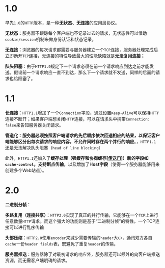 # 1.0

早先`1.0`的`HTTP`版本，是一种**无状态、无连接**的应用层协议。

**无状态**：服务器不跟踪每个客户端也不记录过去的请求，无状态性可以借助`cookie/session`机制来做身份认证和状态记录。

**无连接**：浏览器的每次请求都需要与服务器建立一个`TCP`连接，服务器处理完成后立即断开`TCP`连接，无连接的特性导致最大的性能缺陷就是**无法复用连接**；

**队头阻塞**：由于`HTTP1.0`规定下一个请求必须在前一个请求响应到达之前才能发送。假设前一个请求响应一直不到达，那么下一个请求就不发送，同样的后面的请求也给阻塞了。

# 1.1

**长连接**：`HTTP1.1`增加了一个`Connection`字段，通过设置`Keep-Alive`可以保持`HTTP`连接不断开；如果客户端想关闭`HTTP`连接，可以在请求头中携带`Connection: false`来告知服务器关闭请求。

**管道化**：**服务器必须按照客户端请求的先后顺序依次回送相应的结果，以保证客户端能够区分出每次请求的响应内容。**不允许同时存在两个**并行的响应**。，`HTTP1.1`还是无法解决队头阻塞（`head of line blocking`）

此外，`HTTP1.1`还加入了**缓存处理（强缓存和协商缓存[[传送门](http://www.yangzicong.com/article/12)]）**新的字段如`cache-control`，支持**断点传输**，以及增加了**Host字段**（使得一个服务器能够用来创建多个Web站点）。

# 2.0

**二进制分帧**：

**多路复用（连接共享）**：`HTTP2.0`实现了真正的并行传输，它能够在一个`TCP`上进行任意数量`HTTP`请求。而这个强大的功能则是基于“二进制分帧”的特性。一个TCP连接可以进行乱序传输

**头部压缩**：`HTTP2.0`使用`encoder`来减少需要传输的`header`大小，通讯双方各自`cache`一份`header fields`表，既避免了重复`header`的传输，

**服务器推送**：服务器除了对最初请求的响应外，服务器还可以额外的向客户端推送资源，而无需客户端明确的请求。